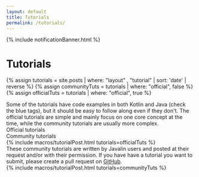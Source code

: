 ```yaml
---
layout: default
title: Tutorials
permalink: /tutorials/
---
```


{% include notificationBanner.html %}

<h1 class="no-margin-top">Tutorials</h1>

{% assign tutorials = site.posts | where: "layout" , "tutorial" | sort: 'date' | reverse %}
{% assign communityTuts = tutorials | where: "official", false %}
{% assign officialTuts = tutorials | where: "official", true %}

<div class="posts-header" markdown="1">
Some of the tutorials have code examples in both Kotlin and Java (check the blue tags),
but it should be easy to follow along even if they don't. The official tutorials are simple and
mainly focus on one core concept at the time, while the community tutorials are usually more complex.
</div>

<div class="all-tutorials">
    <div class="tutorial-tabs">
        <div class="tutorial-tab" data-tutorial-tab="official">Official tutorials</div>
        <div class="tutorial-tab" data-tutorial-tab="community">Community tutorials</div>
    </div>
    <div class="tutorial-content">
        <div data-tutorial-content="official">
            {% include macros/tutorialPost.html tutorials=officialTuts %}
        </div>
        <div data-tutorial-content="community">
            <div class="notification">
                These community tutorials are written by Javalin users and posted at their request and/or
                with their permission. If you have have a tutorial you want to submit,
                please create a pull request on <a href="https://github.com/javalin/javalin.github.io">GitHub</a>.
            </div>
            {% include macros/tutorialPost.html tutorials=communityTuts %}
        </div>
    </div>
</div>
